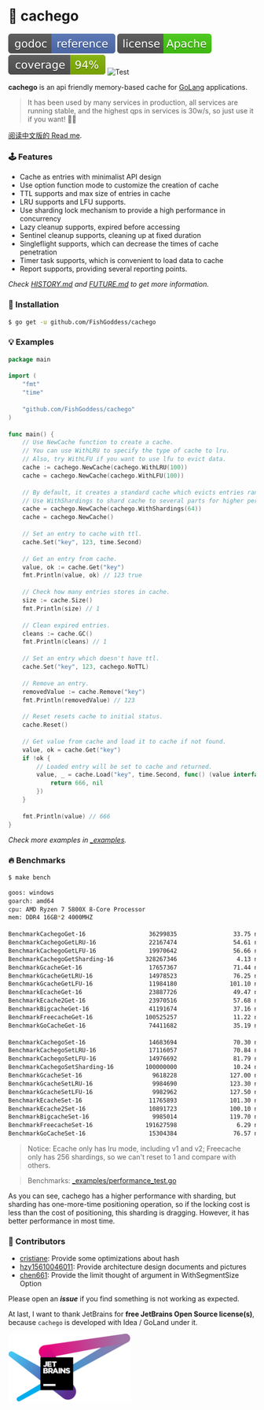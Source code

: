 # 🍰 cachego

[![Go Doc](_icons/godoc.svg)](https://pkg.go.dev/github.com/FishGoddess/cachego)
[![License](_icons/license.svg)](https://www.apache.org/licenses/LICENSE-2.0.html)
[![License](_icons/coverage.svg)](_icons/coverage.svg)
![Test](https://github.com/FishGoddess/cachego/actions/workflows/test.yml/badge.svg)

**cachego** is an api friendly memory-based cache for [GoLang](https://golang.org) applications.

> It has been used by many services in production, all services are running stable, and the highest qps in services is
> 30w/s, so just use it if you want! 👏🏻

[阅读中文版的 Read me](./README.md).

### 🕹 Features

* Cache as entries with minimalist API design
* Use option function mode to customize the creation of cache
* TTL supports and max size of entries in cache
* LRU supports and LFU supports.
* Use sharding lock mechanism to provide a high performance in concurrency
* Lazy cleanup supports, expired before accessing
* Sentinel cleanup supports, cleaning up at fixed duration
* Singleflight supports, which can decrease the times of cache penetration
* Timer task supports, which is convenient to load data to cache
* Report supports, providing several reporting points.

_Check [HISTORY.md](./HISTORY.md) and [FUTURE.md](./FUTURE.md) to get more information._

### 🚀 Installation

```bash
$ go get -u github.com/FishGoddess/cachego
```

### 💡 Examples

```go
package main

import (
	"fmt"
	"time"

	"github.com/FishGoddess/cachego"
)

func main() {
	// Use NewCache function to create a cache.
	// You can use WithLRU to specify the type of cache to lru.
	// Also, try WithLFU if you want to use lfu to evict data.
	cache := cachego.NewCache(cachego.WithLRU(100))
	cache = cachego.NewCache(cachego.WithLFU(100))

	// By default, it creates a standard cache which evicts entries randomly.
	// Use WithShardings to shard cache to several parts for higher performance.
	cache = cachego.NewCache(cachego.WithShardings(64))
	cache = cachego.NewCache()

	// Set an entry to cache with ttl.
	cache.Set("key", 123, time.Second)

	// Get an entry from cache.
	value, ok := cache.Get("key")
	fmt.Println(value, ok) // 123 true

	// Check how many entries stores in cache.
	size := cache.Size()
	fmt.Println(size) // 1

	// Clean expired entries.
	cleans := cache.GC()
	fmt.Println(cleans) // 1

	// Set an entry which doesn't have ttl.
	cache.Set("key", 123, cachego.NoTTL)

	// Remove an entry.
	removedValue := cache.Remove("key")
	fmt.Println(removedValue) // 123

	// Reset resets cache to initial status.
	cache.Reset()

	// Get value from cache and load it to cache if not found.
	value, ok = cache.Get("key")
	if !ok {
		// Loaded entry will be set to cache and returned.
		value, _ = cache.Load("key", time.Second, func() (value interface{}, err error) {
			return 666, nil
		})
	}

	fmt.Println(value) // 666
}
```

_Check more examples in [_examples](./_examples)._

### 🔥 Benchmarks

```bash
$ make bench
```

```bash
goos: windows
goarch: amd64
cpu: AMD Ryzen 7 5800X 8-Core Processor
mem: DDR4 16GB*2 4000MHZ

BenchmarkCachegoGet-16                  36299835                33.75 ns/op            0 B/op          0 allocs/op
BenchmarkCachegoGetLRU-16               22167474                54.61 ns/op            0 B/op          0 allocs/op
BenchmarkCachegoGetLFU-16               19970642                56.66 ns/op            0 B/op          0 allocs/op
BenchmarkCachegoGetSharding-16         328267346                 4.13 ns/op            0 B/op          0 allocs/op
BenchmarkGcacheGet-16                   17657367                71.44 ns/op           16 B/op          1 allocs/op
BenchmarkGcacheGetLRU-16                14978523                76.25 ns/op           16 B/op          1 allocs/op
BenchmarkGcacheGetLFU-16                11984180               101.10 ns/op           16 B/op          1 allocs/op
BenchmarkEcacheGet-16                   23887726                49.47 ns/op            0 B/op          0 allocs/op
BenchmarkEcache2Get-16                  23970516                57.68 ns/op            0 B/op          0 allocs/op
BenchmarkBigcacheGet-16                 41191674                37.16 ns/op            7 B/op          2 allocs/op
BenchmarkFreecacheGet-16               100525257                11.22 ns/op           27 B/op          2 allocs/op
BenchmarkGoCacheGet-16                  74411682                35.19 ns/op            0 B/op          0 allocs/op

BenchmarkCachegoSet-16                  14683694                70.30 ns/op           16 B/op          1 allocs/op
BenchmarkCachegoSetLRU-16               17116057                70.84 ns/op           16 B/op          1 allocs/op
BenchmarkCachegoSetLFU-16               14976692                81.79 ns/op           16 B/op          1 allocs/op
BenchmarkCachegoSetSharding-16         100000000                10.24 ns/op           16 B/op          1 allocs/op
BenchmarkGcacheSet-16                    9618228               127.00 ns/op           56 B/op          3 allocs/op
BenchmarkGcacheSetLRU-16                 9984690               123.30 ns/op           56 B/op          3 allocs/op
BenchmarkGcacheSetLFU-16                 9982962               127.50 ns/op           56 B/op          3 allocs/op
BenchmarkEcacheSet-16                   11765893               101.30 ns/op           32 B/op          2 allocs/op
BenchmarkEcache2Set-16                  10891723               100.10 ns/op           32 B/op          2 allocs/op
BenchmarkBigcacheSet-16                  9985014               119.70 ns/op           90 B/op          0 allocs/op
BenchmarkFreecacheSet-16               191627598                 6.29 ns/op            0 B/op          0 allocs/op
BenchmarkGoCacheSet-16                  15304384                76.57 ns/op           16 B/op          1 allocs/op
```

> Notice: Ecache only has lru mode, including v1 and v2; Freecache only has 256 shardings, so we can't reset to 1 and
> compare with others.

> Benchmarks: [_examples/performance_test.go](./_examples/performance_test.go)

As you can see, cachego has a higher performance with sharding, but sharding has one-more-time positioning
operation, so if the locking cost is less than the cost of positioning, this sharding is dragging. However, it has
better performance in most time.

### 👥 Contributors

* [cristiane](https://gitee.com/cristiane): Provide some optimizations about hash
* [hzy15610046011](https://gitee.com/hzy15610046011): Provide architecture design documents and pictures
* [chen661](https://gitee.com/chen661): Provide the limit thought of argument in WithSegmentSize Option

Please open an _**issue**_ if you find something is not working as expected.

At last, I want to thank JetBrains for **free JetBrains Open Source license(s)**, because `cachego` is developed with
Idea / GoLand under it.

<a href="https://www.jetbrains.com/?from=cachego" target="_blank"><img src="./_icons/jetbrains.png" width="250"/></a>
